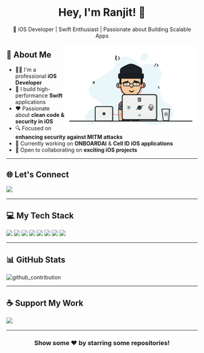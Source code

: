 <h1 align="center">Hey, I'm Ranjit! 👋</h1>

<p align="center">
  🚀 iOS Developer | Swift Enthusiast | Passionate about Building Scalable Apps
</p>

<img align="right" width="350" src="https://github.com/hadiyarajesh/hadiyarajesh/blob/master/Assets/dev.gif" alt="dev_logo"/>

## 💫 About Me

- 👨‍💻 I'm a professional **iOS Developer**  
- 📱 I build high-performance **Swift** applications  
- ❤️ Passionate about **clean code & security in iOS**  
- 🔍 Focused on **enhancing security against MITM attacks**  
- 🔭 Currently working on **ONBOARDAI** & **Cell ID iOS applications**  
- 🤝 Open to collaborating on **exciting iOS projects**  

---

## 🌐 Let's Connect

<p align="left">
  <a href="https://linkedin.com/in/rtsranjit" target="_blank">
    <img src="https://img.shields.io/badge/LinkedIn-0077B5?style=for-the-badge&logo=linkedin&logoColor=white"/>
  </a>
</p>

---

## 💻 My Tech Stack

<p align="left">
  <img src="https://img.shields.io/badge/Swift-FA7343?style=for-the-badge&logo=swift&logoColor=white"/>
  <img src="https://img.shields.io/badge/Objective--C-007AFF?style=for-the-badge&logo=apple&logoColor=white"/>
  <img src="https://img.shields.io/badge/SwiftUI-0081CB?style=for-the-badge&logo=swift&logoColor=white"/>
  <img src="https://img.shields.io/badge/UIKit-282C34?style=for-the-badge&logo=apple&logoColor=white"/>
  <img src="https://img.shields.io/badge/Core%20Data-563D7C?style=for-the-badge&logo=apple&logoColor=white"/>
  <img src="https://img.shields.io/badge/Firebase-FFCA28?style=for-the-badge&logo=firebase&logoColor=white"/>
  <img src="https://img.shields.io/badge/Razorpay-316192?style=for-the-badge&logo=razorpay&logoColor=white"/>
  <img src="https://img.shields.io/badge/postgres-%23316192.svg?style=for-the-badge&logo=postgresql&logoColor=white"/>
</p>

---

## 📊 GitHub Stats  

<p align="left">
  <img src="https://github-readme-streak-stats.herokuapp.com/?user=rtsranjit&theme=white&hide_border=false" alt="github_contribution"/>
</p>

---

## ☕ Support My Work  

<p>
  <a href="https://buymeacoffee.com/rtsranjit" target="_blank">
    <img src="https://img.shields.io/badge/Buy%20Me%20a%20Coffee-ffdd00?style=for-the-badge&logo=buy-me-a-coffee&logoColor=black"/>
  </a>
</p>

---

<div align="center">
  <h3>Show some ❤️ by starring some repositories!</h3>
</div>
